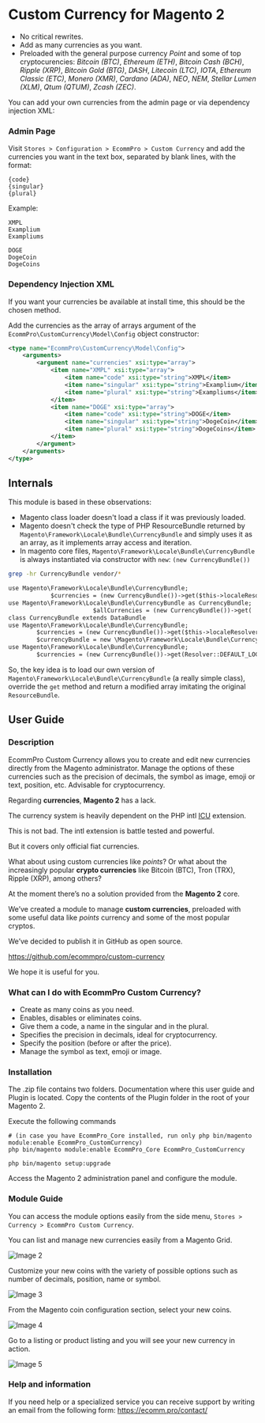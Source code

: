 # Custom Currency for Magento 2

- No critical rewrites.
- Add as many currencies as you want.
- Preloaded with the general purpose currency *Point* and some of top cryptocurencies: *Bitcoin (BTC)*, *Ethereum (ETH)*, *Bitcoin Cash (BCH)*, *Ripple (XRP)*, *Bitcoin Gold (BTG)*, *DASH*, *Litecoin (LTC)*, *IOTA*, *Ethereum Classic (ETC)*, *Monero (XMR)*, *Cardano (ADA)*, *NEO*, *NEM*, *Stellar Lumen (XLM)*, *Qtum (QTUM)*, *Zcash (ZEC)*.

You can add your own currencies from the admin page or via dependency injection XML:

### Admin Page

Visit `Stores > Configuration > EcommPro > Custom Currency` and add the currencies you want in the text box, separated by blank lines, with the format:

```
{code}
{singular}
{plural}
```

Example:

```
XMPL
Examplium
Exampliums

DOGE
DogeCoin
DogeCoins
```

### Dependency Injection XML

If you want your currencies be available at install time, this should be the chosen method.

Add the currencies as the array of arrays argument of the `EcommPro\CustomCurrency\Model\Config` object constructor:

```xml
<type name="EcommPro\CustomCurrency\Model\Config">
    <arguments>
        <argument name="currencies" xsi:type="array">
            <item name="XMPL" xsi:type="array">
                <item name="code" xsi:type="string">XMPL</item>
                <item name="singular" xsi:type="string">Examplium</item>
                <item name="plural" xsi:type="string">Exampliums</item>
            </item>
            <item name="DOGE" xsi:type="array">
                <item name="code" xsi:type="string">DOGE</item>
                <item name="singular" xsi:type="string">DogeCoin</item>
                <item name="plural" xsi:type="string">DogeCoins</item>
            </item>
        </argument>
    </arguments>
</type>
```

## Internals

This module is based in these observations:

- Magento class loader doesn't load a class if it was previously loaded.
- Magento doesn't check the type of PHP ResourceBundle returned by `Magento\Framework\Locale\Bundle\CurrencyBundle` and simply uses it as an array, as it implements array access and iteration.
- In magento core files, `Magento\Framework\Locale\Bundle\CurrencyBundle` is always instantiated via constructor with `new`: `(new CurrencyBundle())`

```bash
grep -hr CurrencyBundle vendor/*
```

```txt
use Magento\Framework\Locale\Bundle\CurrencyBundle;
            $currencies = (new CurrencyBundle())->get($this->localeResolver->getLocale())['Currencies'];
use Magento\Framework\Locale\Bundle\CurrencyBundle as CurrencyBundle;
                        $allCurrencies = (new CurrencyBundle())->get(
class CurrencyBundle extends DataBundle
use Magento\Framework\Locale\Bundle\CurrencyBundle;
        $currencies = (new CurrencyBundle())->get($this->localeResolver->getLocale())['Currencies'] ?: [];
        $currencyBundle = new \Magento\Framework\Locale\Bundle\CurrencyBundle();
use Magento\Framework\Locale\Bundle\CurrencyBundle;
        $currencies = (new CurrencyBundle())->get(Resolver::DEFAULT_LOCALE)['Currencies'];
```

So, the key idea is to load our own version of `Magento\Framework\Locale\Bundle\CurrencyBundle` (a really simple class), override the `get` method and return a modified array imitating the original `ResourceBundle`.


## User Guide

### Description

EcommPro Custom Currency allows you to create and edit new currencies directly from the Magento administrator. Manage the options of these currencies such as the precision of decimals, the symbol as image, emoji or text, position, etc. Advisable for cryptocurrency.

Regarding **currencies**, **Magento 2** has a lack.

The currency system is heavily dependent on the PHP intl [ICU](http://site.icu-project.org/) extension.

This is not bad. The intl extension is battle tested and powerful.

But it covers only official fiat currencies.

What about using custom currencies like *points*? Or what about the increasingly popular **crypto currencies** like Bitcoin (BTC), Tron (TRX), Ripple (XRP), among others?

At the moment there’s no a solution provided from the **Magento 2** core.

We’ve created a module to manage **custom currencies**, preloaded with some useful data like *points* currency and some of the most popular cryptos.

We’ve decided to publish it in GitHub as open source.

<a class="uri" href="https://github.com/ecommpro/custom-currency">https://github.com/ecommpro/custom-currency</a>

We hope it is useful for you.

### What can I do with EcommPro Custom Currency?

- Create as many coins as you need.
- Enables, disables or eliminates coins.
- Give them a code, a name in the singular and in the plural.
- Specifies the precision in decimals, ideal for cryptocurrency.
- Specify the position (before or after the price).
- Manage the symbol as text, emoji or image.

### Installation

The .zip file contains two folders. Documentation where this user guide and Plugin is located. Copy the contents of the Plugin folder in the root of your Magento 2.

Execute the following commands
    
    # (in case you have EcommPro_Core installed, run only php bin/magento module:enable EcommPro_CustomCurrency)
    php bin/magento module:enable EcommPro_Core EcommPro_CustomCurrency

    php bin/magento setup:upgrade

Access the Magento 2 administration panel and configure the module.

### Module Guide

You can access the module options easily from the side menu, `Stores > Currency > EcommPro Custom Currency`.

You can list and manage new currencies easily from a Magento Grid.

![Image 2](https://ecomm.pro/wp-content/uploads/2019/01/02.png)

Customize your new coins with the variety of possible options such as number of decimals, position, name or symbol.

![Image 3](https://ecomm.pro/wp-content/uploads/2019/01/03.png)

From the Magento coin configuration section, select your new coins.

![Image 4](https://ecomm.pro/wp-content/uploads/2019/01/04.png)

Go to a listing or product listing and you will see your new currency in action.

![Image 5](https://ecomm.pro/wp-content/uploads/2019/01/05.png)

### Help and information

If you need help or a specialized service you can receive support by writing an email from the following form:
https://ecomm.pro/contact/
